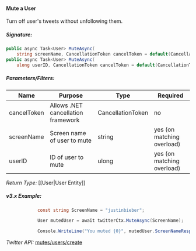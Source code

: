 #### Mute a User

Turn off user's tweets without unfollowing them.

##### Signature:

```c#
public async Task<User> MuteAsync(
    string screenName, CancellationToken cancelToken = default(CancellationToken));
public async Task<User> MuteAsync(
    ulong userID, CancellationToken cancelToken = default(CancellationToken))
```

##### Parameters/Filters:

| Name | Purpose | Type | Required |
|------|---------|------|----------|
| cancelToken | Allows .NET cancellation framework | CancellationToken | no |
| screenName | Screen name of user to mute | string | yes (on matching overload) |
| userID | ID of user to mute | ulong | yes (on matching overload) |

*Return Type:* [[User|User Entity]]

##### v3.x Example:

```c#
            const string ScreenName = "justinbieber";

            User mutedUser = await twitterCtx.MuteAsync(ScreenName);

            Console.WriteLine("You muted {0}", mutedUser.ScreenNameResponse);
```

*Twitter API:* [mutes/users/create](https://developer.twitter.com/en/docs/accounts-and-users/mute-block-report-users/api-reference/post-mutes-users-create)